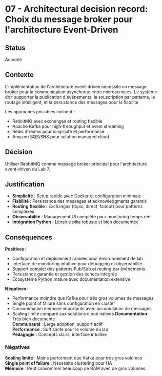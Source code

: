 # 07 - Architectural decision record: Choix du message broker pour l'architecture Event-Driven

## Status

Accepté

## Contexte

L'implémentation de l'architecture event-driven nécessite un message broker pour la communication asynchrone entre microservices. Le système doit supporter la publication d'événements, la souscription par patterns, le routage intelligent, et la persistance des messages pour la fiabilité.

Les approches possibles incluent :
- RabbitMQ avec exchanges et routing flexible
- Apache Kafka pour high-throughput et event streaming
- Redis Streams pour simplicité et performance
- Amazon SQS/SNS pour solution managed cloud

## Décision

Utiliser RabbitMQ comme message broker principal pour l'architecture event-driven du Lab 7.

## Justification

- **Simplicité** : Setup rapide avec Docker et configuration minimale
- **Fiabilité** : Persistance des messages et acknowledgments garantis
- **Routing flexible** : Exchanges (topic, direct, fanout) pour patterns complexes
- **Observabilité** : Management UI complète pour monitoring temps réel
- **Intégration Python** : Librairie pika robuste et bien documentée

## Conséquences

**Positives :**
- Configuration et déploiement rapides pour environnement de lab
- Interface de monitoring intuitive pour debugging et observabilité
- Support complet des patterns Pub/Sub et routing par événements
- Persistance garantie et gestion des échecs intégrée
- Écosystème Python mature avec documentation extensive

**Négatives :**
- Performance moindre que Kafka pour très gros volumes de messages
- Single point of failure sans configuration en cluster
- Consommation mémoire importante avec accumulation de messages
- Scaling limité comparé aux solutions cloud natives
**Documentation** : Très bien documenté  
**Communauté** : Large adoption, support actif  
**Performance** : Suffisante pour le volume du lab  
**Pédagogie** : Concepts clairs, interface intuitive  

### Négatives
**Scaling limité** : Moins performant que Kafka pour très gros volumes  
**Single point of failure** : Nécessite clustering pour HA  
**Mémoire** : Peut consommer beaucoup de RAM avec de gros volumes  



